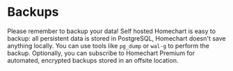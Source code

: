 # Backups

Please remember to backup your data! Self hosted Homechart is easy to backup: all persistent data is stored in PostgreSQL, Homechart doesn't save anything locally. You can use tools like `pg_dump` or `wal-g` to perform the backup. Optionally, you can subscribe to Homechart Premium for automated, encrypted backups stored in an offsite location.
